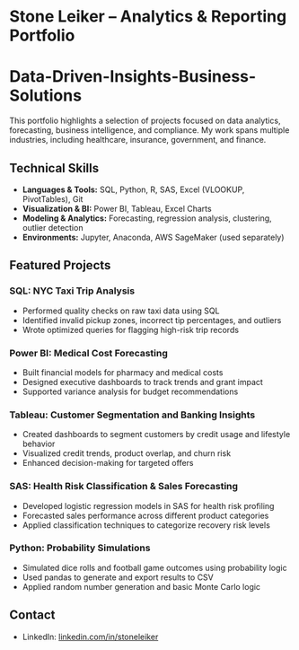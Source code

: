 # Stone Leiker – Analytics & Reporting Portfolio
# Data-Driven-Insights-Business-Solutions

This portfolio highlights a selection of projects focused on data analytics, forecasting, business intelligence, and compliance. My work spans multiple industries, including healthcare, insurance, government, and finance.

## Technical Skills
- **Languages & Tools:** SQL, Python, R, SAS, Excel (VLOOKUP, PivotTables), Git
- **Visualization & BI:** Power BI, Tableau, Excel Charts
- **Modeling & Analytics:** Forecasting, regression analysis, clustering, outlier detection
- **Environments:** Jupyter, Anaconda, AWS SageMaker (used separately)

## Featured Projects

### SQL: NYC Taxi Trip Analysis
- Performed quality checks on raw taxi data using SQL
- Identified invalid pickup zones, incorrect tip percentages, and outliers
- Wrote optimized queries for flagging high-risk trip records

### Power BI: Medical Cost Forecasting
- Built financial models for pharmacy and medical costs
- Designed executive dashboards to track trends and grant impact
- Supported variance analysis for budget recommendations

### Tableau: Customer Segmentation and Banking Insights
- Created dashboards to segment customers by credit usage and lifestyle behavior
- Visualized credit trends, product overlap, and churn risk
- Enhanced decision-making for targeted offers

### SAS: Health Risk Classification & Sales Forecasting
- Developed logistic regression models in SAS for health risk profiling
- Forecasted sales performance across different product categories
- Applied classification techniques to categorize recovery risk levels

### Python: Probability Simulations
- Simulated dice rolls and football game outcomes using probability logic
- Used pandas to generate and export results to CSV
- Applied random number generation and basic Monte Carlo logic

## Contact
- LinkedIn: [linkedin.com/in/stoneleiker](https://linkedin.com/in/stoneleiker)
